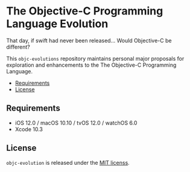 # The Objective-C Programming Language Evolution

That day, if swift had never been released... Would Objective-C be different?

This `objc-evolutions` repository maintains personal major proposals for exploration and enhancements to the The Objective-C Programming Language.

- [Requirements](#requirements)
- [License](#license)

## Requirements

- iOS 12.0 / macOS 10.10 / tvOS 12.0 / watchOS 6.0
- Xcode 10.3

## License

`objc-evolution` is released under the [MIT licenss](./LICENSE).
